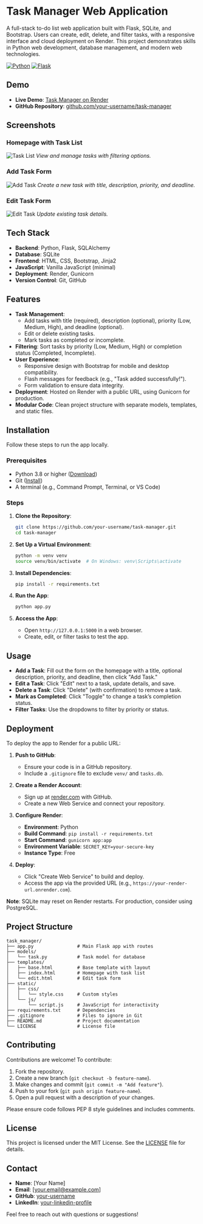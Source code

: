 # Task Manager Web Application

A full-stack to-do list web application built with Flask, SQLite, and Bootstrap. Users can create, edit, delete, and filter tasks, with a responsive interface and cloud deployment on Render. This project demonstrates skills in Python web development, database management, and modern web technologies.

[![Python](https://img.shields.io/badge/Python-3.8%2B-blue)](https://www.python.org/)
[![Flask](https://img.shields.io/badge/Flask-2.3.2-green)](https://flask.palletsprojects.com/)
## Demo
- **Live Demo**: [Task Manager on Render](https://your-render-url.onrender.com)
- **GitHub Repository**: [github.com/your-username/task-manager](https://github.com/your-username/task-manager)

## Screenshots
### Homepage with Task List
![Task List](screenshots/task_list.png)
*View and manage tasks with filtering options.*

### Add Task Form
![Add Task](screenshots/add_task.png)
*Create a new task with title, description, priority, and deadline.*

### Edit Task Form
![Edit Task](screenshots/edit_task.png)
*Update existing task details.*

## Tech Stack
- **Backend**: Python, Flask, SQLAlchemy
- **Database**: SQLite
- **Frontend**: HTML, CSS, Bootstrap, Jinja2
- **JavaScript**: Vanilla JavaScript (minimal)
- **Deployment**: Render, Gunicorn
- **Version Control**: Git, GitHub

## Features
- **Task Management**:
  - Add tasks with title (required), description (optional), priority (Low, Medium, High), and deadline (optional).
  - Edit or delete existing tasks.
  - Mark tasks as completed or incomplete.
- **Filtering**: Sort tasks by priority (Low, Medium, High) or completion status (Completed, Incomplete).
- **User Experience**:
  - Responsive design with Bootstrap for mobile and desktop compatibility.
  - Flash messages for feedback (e.g., "Task added successfully!").
  - Form validation to ensure data integrity.
- **Deployment**: Hosted on Render with a public URL, using Gunicorn for production.
- **Modular Code**: Clean project structure with separate models, templates, and static files.

## Installation
Follow these steps to run the app locally.

### Prerequisites
- Python 3.8 or higher ([Download](https://www.python.org/downloads/))
- Git ([Install](https://git-scm.com/downloads))
- A terminal (e.g., Command Prompt, Terminal, or VS Code)

### Steps
1. **Clone the Repository**:
   ```bash
   git clone https://github.com/your-username/task-manager.git
   cd task-manager
   ```

2. **Set Up a Virtual Environment**:
   ```bash
   python -m venv venv
   source venv/bin/activate  # On Windows: venv\Scripts\activate
   ```

3. **Install Dependencies**:
   ```bash
   pip install -r requirements.txt
   ```

4. **Run the App**:
   ```bash
   python app.py
   ```

5. **Access the App**:
   - Open `http://127.0.0.1:5000` in a web browser.
   - Create, edit, or filter tasks to test the app.

## Usage
- **Add a Task**: Fill out the form on the homepage with a title, optional description, priority, and deadline, then click "Add Task."
- **Edit a Task**: Click "Edit" next to a task, update details, and save.
- **Delete a Task**: Click "Delete" (with confirmation) to remove a task.
- **Mark as Completed**: Click "Toggle" to change a task’s completion status.
- **Filter Tasks**: Use the dropdowns to filter by priority or status.

## Deployment
To deploy the app to Render for a public URL:

1. **Push to GitHub**:
   - Ensure your code is in a GitHub repository.
   - Include a `.gitignore` file to exclude `venv/` and `tasks.db`.

2. **Create a Render Account**:
   - Sign up at [render.com](https://render.com) with GitHub.
   - Create a new Web Service and connect your repository.

3. **Configure Render**:
   - **Environment**: Python
   - **Build Command**: `pip install -r requirements.txt`
   - **Start Command**: `gunicorn app:app`
   - **Environment Variable**: `SECRET_KEY=your-secure-key`
   - **Instance Type**: Free

4. **Deploy**:
   - Click "Create Web Service" to build and deploy.
   - Access the app via the provided URL (e.g., `https://your-render-url.onrender.com`).

**Note**: SQLite may reset on Render restarts. For production, consider using PostgreSQL.

## Project Structure
```
task_manager/
├── app.py                # Main Flask app with routes
├── models/
│   └── task.py           # Task model for database
├── templates/
│   ├── base.html         # Base template with layout
│   ├── index.html        # Homepage with task list
│   └── edit.html         # Edit task form
├── static/
│   ├── css/
│   │   └── style.css     # Custom styles
│   └── js/
│       └── script.js     # JavaScript for interactivity
├── requirements.txt      # Dependencies
├── .gitignore            # Files to ignore in Git
├── README.md             # Project documentation
└── LICENSE               # License file
```

## Contributing
Contributions are welcome! To contribute:
1. Fork the repository.
2. Create a new branch (`git checkout -b feature-name`).
3. Make changes and commit (`git commit -m "Add feature"`).
4. Push to your fork (`git push origin feature-name`).
5. Open a pull request with a description of your changes.

Please ensure code follows PEP 8 style guidelines and includes comments.

## License
This project is licensed under the MIT License. See the [LICENSE](LICENSE) file for details.

## Contact
- **Name**: [Your Name]
- **Email**: [your.email@example.com]
- **GitHub**: [your-username](https://github.com/your-username)
- **LinkedIn**: [your-linkedin-profile](https://linkedin.com/in/your-profile)

Feel free to reach out with questions or suggestions!
